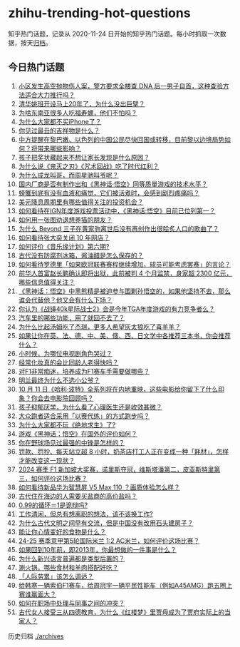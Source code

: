 # zhihu-trending-hot-questions

知乎热门话题，记录从 2020-11-24
日开始的知乎热门话题。每小时抓取一次数据，按天[归档](./archives)。

## 今日热门话题

<!-- BEGIN -->
<!-- 最后更新时间 Tue Sep 24 2024 03:00:45 GMT+0800 (China Standard Time) -->

1. [小区发生高空抛物伤人案，警方要求全楼查 DNA 后一男子自首，这种查验方法适合大力推行吗？](https://www.zhihu.com/question/667865679)
1. [清华姚班开设马上20年了，为什么没出巨擘？](https://www.zhihu.com/question/667767788)
1. [为啥东南亚很多人吃福寿螺，他们不怕吗？](https://www.zhihu.com/question/533214339)
1. [为什么大家都不买iPhone了？](https://www.zhihu.com/question/667700970)
1. [你见过最丑的吉祥物是什么？](https://www.zhihu.com/question/280874393)
1. [中方提醒在黎巴嫩、以色列的中国公民尽快回国或转移，目前黎以边境局势如何？将带来哪些影响？](https://www.zhihu.com/question/667932572)
1. [孩子把奖状藏起来不想让家长发现是什么原因？](https://www.zhihu.com/question/666819158)
1. [为什么说《鬼灭之刃》《咒术回战》吃了时代红利？](https://www.zhihu.com/question/667460617)
1. [为什么成龙叫哥，而周星驰叫爷呢？](https://www.zhihu.com/question/57924060)
1. [国内厂商是否有制作出和《黑神话·悟空》同等质量游戏的技术水平？](https://www.zhihu.com/question/667259351)
1. [螃蟹到底有没有血液和痛觉，它们被活煮时，会感到剧烈疼痛吗？](https://www.zhihu.com/question/633186331)
1. [美元降息周期里有哪些值得关注的投资机会？](https://www.zhihu.com/question/667900638)
1. [如何看待在IGN年度游戏投票活动中，《黑神话:悟空》目前已位列第一？](https://www.zhihu.com/question/667954750)
1. [如何用一张图劝退想养猫的朋友？](https://www.zhihu.com/question/639819203)
1. [为什么 Beyond 三子在黄家驹离世后没有再创作出很脍炙人口的歌曲了？](https://www.zhihu.com/question/20758265)
1. [如何看待张大奕关闭 10 年网店？](https://www.zhihu.com/question/667673118)
1. [如何评价《音乐缘计划》第六期?](https://www.zhihu.com/question/667898838)
1. [古代没有防腐剂冰箱，酱油醋是怎么保存的？](https://www.zhihu.com/question/558888787)
1. [如何看待罗德里「如果欧冠联赛赛程继续增加，球员可能考虑罢赛」的言论？](https://www.zhihu.com/question/667718251)
1. [前华人首富赵长鹏确认即将出狱，此前被判 4 个月监禁，身家超 2300 亿元，哪些信息值得关注？](https://www.zhihu.com/question/667873873)
1. [《黑神话：悟空》中黑熊精是被迫参与围剿孙悟空的，如果他坚持不去，那么谁会代替他？他又会有什么下场？](https://www.zhihu.com/question/667682766)
1. [你认为《战锤40k星际战士2》会是今年TGA年度游戏的有力竞争者么？](https://www.zhihu.com/question/666275300)
1. [汽车里的哪些功能，用了就回不去了？](https://www.zhihu.com/question/388466129)
1. [为什么比起汤姆吃了杰瑞，更多人希望灰太狼吃了喜羊羊？](https://www.zhihu.com/question/63416110)
1. [如果让你在英、法、德、中、美、俄、西、日文学中各推荐三本书，你会推荐什么？](https://www.zhihu.com/question/666832341)
1. [小时候，为哪位电视剧角色哭过？](https://www.zhihu.com/question/661908299)
1. [经常化妆真的会比同龄人老得快吗？](https://www.zhihu.com/question/306781305)
1. [对F1非常痴迷，培养成为F1赛车手需要做哪些？](https://www.zhihu.com/question/444802374)
1. [明兰最终为什么不选小公爷？](https://www.zhihu.com/question/309598791)
1. [10 月 11 日《哈利·波特》全系列将在内地重映，这些电影给你留下了什么印象？你会去电影院回顾吗？](https://www.zhihu.com/question/667671363)
1. [孩子抑郁厌学，为什么看了心理医生还是收效甚微？](https://www.zhihu.com/question/664314645)
1. [大众跑者适合采用「以赛代练」的方式跑步吗？](https://www.zhihu.com/question/667334931)
1. [为什么大家都不玩《绝地求生》了?](https://www.zhihu.com/question/333808959)
1. [游戏《黑神话：悟空》在国外的评价如何？](https://www.zhihu.com/question/658723687)
1. [你在野球场见过最强的中锋是怎样的？](https://www.zhihu.com/question/66928837)
1. [罚款、罚抄、每天站立超 8 小时，奶茶店打工人正在变成一种「耗材」，怎样才能改变这一现状？](https://www.zhihu.com/question/667781882)
1. [2024 赛季 F1 新加坡大奖赛，诺里斯夺冠，维斯塔潘第二，皮亚斯特里第三，如何评价这场比赛？](https://www.zhihu.com/question/667889756)
1. [如何看待新品华为智慧屏 V5 Max 110 ？画质体验怎么样？](https://www.zhihu.com/question/667847066)
1. [古代住在海边的人需要买盐商的高价盐吗？](https://www.zhihu.com/question/616509168)
1. [0.99的循环＝1是诡辩吗?](https://www.zhihu.com/question/393947904)
1. [工作清闲，但总有想离职的想法，该不该换工作?](https://www.zhihu.com/question/667811600)
1. [为什么古代文明之间早有交流，但是中国没有改用石头建房子？](https://www.zhihu.com/question/664967743)
1. [能让你心情变好的食物是什么？](https://www.zhihu.com/question/21778033)
1. [24-25 赛季意甲第5轮国际米兰 1:2 AC米兰，如何评价这场比赛？](https://www.zhihu.com/question/667902544)
1. [如果回到10年前，即2013年，你最想做的一件事是什么？](https://www.zhihu.com/question/667403004)
1. [为什么新兴语言普遍都是类型后置的？](https://www.zhihu.com/question/667841945)
1. [涮火锅，哪些食材和羊肉搭配好吃？](https://www.zhihu.com/question/632757047)
1. [「人际劳累」该怎么调适？](https://www.zhihu.com/question/665937969)
1. [给韩寒一辆索伯F1赛车，给周冠宇一辆平民性能车（例如A45AMG）跑五圈上赛谁赢面大？](https://www.zhihu.com/question/658246512)
1. [如何在职场中处理与同事之间的冲突？](https://www.zhihu.com/question/652449381)
1. [古代女人接受三从四德教育，为什么《红楼梦》里贾母成为了贾府实际上的当家人？](https://www.zhihu.com/question/667474631)

<!-- END -->

历史归档 [./archives](./archives)
